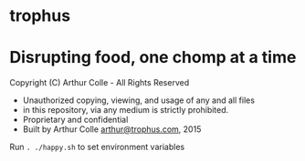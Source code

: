 trophus
=
Disrupting food, one chomp at a time
==


Copyright (C) Arthur Colle - All Rights Reserved
 * Unauthorized copying, viewing, and usage of any and all files 
 * in this repository, via any medium is strictly prohibited.
 * Proprietary and confidential
 * Built by Arthur Colle <arthur@trophus.com>, 2015


Run `. ./happy.sh` to set environment variables